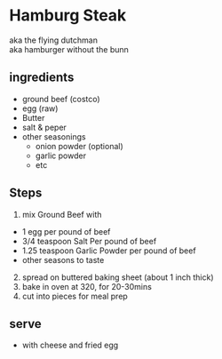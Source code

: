
# Hamburg Steak
aka the flying dutchman  
aka hamburger without the bunn

## ingredients
* ground beef (costco)
* egg (raw)
* Butter
* salt & peper
* other seasonings
  * onion powder (optional)
  * garlic powder
  * etc

## Steps
1. mix Ground Beef with 
  * 1 egg per pound of beef
  * 3/4 teaspoon Salt Per pound of beef
  * 1.25 teaspoon Garlic Powder per pound of beef
  * other seasons to taste 
2. spread on buttered baking sheet (about 1 inch thick)
3. bake in oven at 320, for 20-30mins
4. cut into pieces for meal prep

## serve
* with cheese and fried egg
